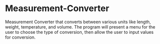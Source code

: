 # Measurement-Converter
Measurement Converter that converts between various units like length, weight, temperature, and volume. The program will present a menu for the user to choose the type of conversion, then allow the user to input values for conversion.
